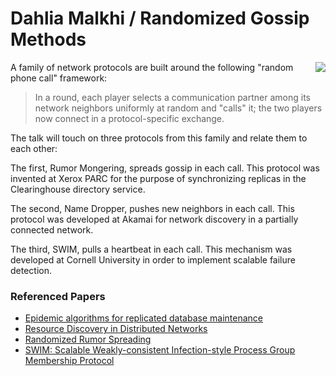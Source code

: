 # Dahlia Malkhi / Randomized Gossip Methods

<img src="https://github.com/papers-we-love/pwlconf2016/blob/master/assets/DahliaMalkhi.png" align="right">

A family of network protocols are built around the following "random phone call" framework:

> In a round, each player selects a communication partner among its network neighbors uniformly at random and "calls" it; the two players now connect in a protocol-specific exchange.

The talk will touch on three protocols from this family and relate them to each other:

The first, Rumor Mongering, spreads gossip in each call. This protocol was invented at Xerox PARC for the purpose of synchronizing replicas in the Clearinghouse directory service.

The second, Name Dropper, pushes new neighbors in each call. This protocol was developed at Akamai for network discovery in a partially connected network.

The third, SWIM, pulls a heartbeat in each call. This mechanism was developed at Cornell University in order to implement scalable failure detection.
### Referenced Papers

- [Epidemic algorithms for replicated database maintenance](https://www.cis.upenn.edu/~bcpierce/courses/dd/papers/demers-epidemic.pdf)
- [Resource Discovery in Distributed Networks](http://www.cs.cmu.edu/~harchol/Papers/discovery.ps)
- [Randomized Rumor Spreading](http://zoo.cs.yale.edu/classes/cs426/2013/bib/karp00randomized.pdf)
- [SWIM: Scalable Weakly-consistent Infection-style Process Group Membership Protocol](https://www.cs.cornell.edu/~asdas/research/dsn02-swim.pdf)
